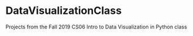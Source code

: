 # DataVisualizationClass
Projects from the Fall 2019 CS06 Intro to Data Visualization in Python class
